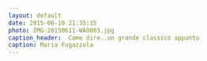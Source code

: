 ```yaml
---
layout: default
date: 2015-06-10 21:35:15
photo: IMG-20150611-WA0003.jpg
caption_header:  Come dire..un grande classico appunto
caption: Maria Fugazzola
---
```

